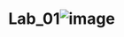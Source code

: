 # Lab_01![image](https://user-images.githubusercontent.com/52428261/163468962-1e8e3969-d7da-411b-bcf9-8a1ae8429082.png)
